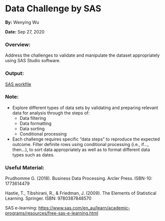 # Data Challenge by SAS
**By:** Wenying Wu

**Date:** Sep 27, 2020

### Overview:
Address the challenges to validate and manipulate the dataset
appropriately using SAS Studio software.

### Output:
[SAS workfile](https://github.com/Wenying-Wu/Data-Challenge-by-SAS/blob/main/Data%20Challenge%20by%20SAS.sas)



### Note:
- Explore different types of data sets by validating and preparing relevant data for analysis through the steps of:
	- Data filtering
	- Data formatting
	- Data sorting
	- Conditional processing
- Each challenge requires specific “data steps” to reproduce the expected outcome.  Filter definite rows using conditional processing (i.e., if…, then…), to sort data appropriately as well as to format different data types such as dates. 


### Useful Material:
Prudhomme G. (2018). Business Data Processing. Arcler Press. ISBN-10: 1773614479

Hastie, T., Tibshirani, R., & Friedman, J. (2009). The Elements of Statistical Learning. Springer. ISBN:
9780387848570

SAS e-learning: https://www.sas.com/en_au/learn/academic-programs/resources/free-sas-e-learning.html